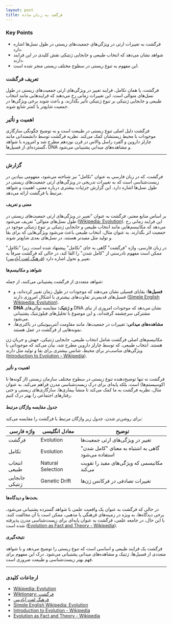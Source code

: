 ```yaml
---
layout: post
title: فرگشت به زبان ساده
---
```


### Key Points
- فرگشت به تغییرات ارثی در ویژگی‌های جمعیت‌های زیستی در طول نسل‌ها اشاره دارد.  
- شواهد نشان می‌دهد که انتخاب طبیعی و جابجایی ژنتیکی نقش کلیدی در این فرایند دارند.  
- این مفهوم به تنوع زیستی در سطوح مختلف زیستی منجر شده است.  

### تعریف فرگشت  
فرگشت، یا همان تکامل، فرایند تغییر در ویژگی‌های ارثی جمعیت‌های زیستی در طول نسل‌های متوالی است. این تغییرات زمانی رخ می‌دهند که فرایندهایی مانند انتخاب طبیعی و جابجایی ژنتیکی بر تنوع ژنتیکی تأثیر بگذارند، و باعث شوند برخی ویژگی‌ها در جمعیت شایع‌تر یا کمتر شایع شوند.  

### اهمیت و تأثیر  
فرگشت دلیل اصلی تنوع زیستی در طبیعت است و به توضیح چگونگی سازگاری موجودات با محیط زیستشان کمک می‌کند. نظریه فرگشت توسط دانشمندانی مانند چارلز داروین و آلفرد راسل والاس در قرن نوزدهم مطرح شد و امروزه با شواهد گسترده‌ای از فسیل‌ها، DNA و مشاهده‌های میدانی پشتیبانی می‌شود.  

---

### گزارش  
فرگشت، که در زبان فارسی به عنوان "تکامل" نیز شناخته می‌شود، مفهومی بنیادین در زیست‌شناسی است که به تغییرات تدریجی در ویژگی‌های ارثی جمعیت‌های زیستی در طول نسل‌ها اشاره دارد. این گزارش جزئیات بیشتری درباره معنی، اهمیت و شواهد مرتبط با فرگشت ارائه می‌دهد.  

#### معنی و تعریف  
بر اساس منابع معتبر، فرگشت به عنوان "تغییر در ویژگی‌های ارثی جمعیت‌های زیستی در طول نسل‌های متوالی" تعریف می‌شود ([Wikipedia: Evolution](https://en.wikipedia.org/wiki/Evolution)). این فرایند زمانی رخ می‌دهد که مکانیسم‌هایی مانند انتخاب طبیعی و جابجایی ژنتیکی بر تنوع ژنتیکی موجود در جمعیت اثر بگذارند. به عنوان مثال، انتخاب طبیعی باعث می‌شود ویژگی‌هایی که برای بقا و تولید مثل مفیدتر هستند، در نسل‌های بعدی شایع‌تر شوند.  

در زبان فارسی، واژه "فرگشت" گاهی به جای "تکامل" پیشنهاد شده است، زیرا "تکامل" ممکن است مفهوم نادرستی از "کامل شدن" را القا کند، در حالی که فرگشت صرفاً به تغییر و تحول اشاره دارد ([فرهنگ لغت آبادیس](https://abadis.ir/fatofa/%D9%81%D8%B1%DDA%AF%D8%B4%D8%AA/)).  

#### شواهد و مکانیسم‌ها  
شواهد متعددی از فرگشت پشتیبانی می‌کنند، از جمله:  
- **فسیل‌ها:** بقایای فسیلی نشان می‌دهند که موجودات در طول زمان تغییر کرده‌اند، و فسیل‌های قدیمی‌تر تفاوت‌های بیشتری با اشکال امروزی دارند ([Simple English Wikipedia: Evolution](https://simple.wikipedia.org/wiki/Evolution)).  
- **DNA و ژنتیک:** مقایسه توالی‌های DNA نشان می‌دهد که موجودات امروزی از نیای مشترکی سرچشمه گرفته‌اند، و این موضوع با تحلیل‌های فیلوژنتیک پشتیبانی می‌شود.  
- **مشاهده‌های میدانی:** تغییرات در جمعیت‌ها، مانند مقاومت آنتی‌بیوتیکی در باکتری‌ها، نمونه‌هایی از فرگشت در عمل هستند.  

مکانیسم‌های اصلی فرگشت شامل انتخاب طبیعی، جابجایی ژنتیکی، جهش و جریان ژن هستند. انتخاب طبیعی، که توسط چارلز داروین مطرح شد، بیان می‌کند که موجوداتی با ویژگی‌های مناسب‌تر برای محیط، شانس بیشتری برای بقا و تولید مثل دارند ([Introduction to Evolution - Wikipedia](https://en.wikipedia.org/wiki/Introduction_to_evolution)).  

#### اهمیت و تأثیر  
فرگشت نه تنها توضیح‌دهنده تنوع زیستی در سطوح مختلف سازمان زیستی (از گونه‌ها تا اکوسیستم‌ها) است، بلکه پایه‌ای برای درک زیست‌شناسی مدرن فراهم می‌کند. به عنوان مثال، نظریه فرگشت به ما کمک می‌کند تا منشأ بیماری‌ها، سازگاری‌های زیستی و حتی رفتارهای اجتماعی را بهتر درک کنیم.  

#### جدول مقایسه واژگان مرتبط  
برای روشن‌تر شدن، جدول زیر واژگان مرتبط با فرگشت را مقایسه می‌کند:  

| واژه فارسی | معادل انگلیسی | توضیح |
|-------------|---------------|--------|
| فرگشت      | Evolution     | تغییر در ویژگی‌های ارثی جمعیت‌ها |
| تکامل       | Evolution     | گاهی به اشتباه به معنای "کامل شدن" استفاده می‌شود |
| انتخاب طبیعی | Natural Selection | مکانیسمی که ویژگی‌های مفید را تقویت می‌کند |
| جابجایی ژنتیکی | Genetic Drift | تغییرات تصادفی در فرکانس ژن‌ها |

#### بحث‌ها و دیدگاه‌ها  
در حالی که فرگشت به عنوان یک واقعیت علمی با شواهد گسترده پشتیبانی می‌شود، برخی دیدگاه‌ها، به ویژه در زمینه‌های فرهنگی یا مذهبی، ممکن است با آن مخالفت کنند. با این حال، در جامعه علمی، فرگشت به عنوان پایه‌ای برای زیست‌شناسی مدرن پذیرفته شده است ([Evolution as Fact and Theory - Wikipedia](https://en.wikipedia.org/wiki/Evolution_as_fact_and_theory)).  

#### نتیجه‌گیری  
فرگشت یک فرایند طبیعی و اساسی است که تنوع زیستی را توضیح می‌دهد و با شواهد متعددی از فسیل‌ها، ژنتیک و مشاهده‌های میدانی پشتیبانی می‌شود. درک این مفهوم برای فهم بهتر زیست‌شناسی و طبیعت ضروری است.  

---

### ارجاعات کلیدی  
- [Wikipedia: Evolution](https://en.wikipedia.org/wiki/Evolution)  
- [Wiktionary: فرگشت](https://en.wiktionary.org/wiki/%D9%81%D8%B1%DDA%AF%D8%B4%D8%AA)  
- [فرهنگ لغت آبادیس](https://abadis.ir/fatofa/%D9%81%D8%B1%DDA%AF%D8%B4%D8%AA/)  
- [Simple English Wikipedia: Evolution](https://simple.wikipedia.org/wiki/Evolution)  
- [Introduction to Evolution - Wikipedia](https://en.wikipedia.org/wiki/Introduction_to_evolution)  
- [Evolution as Fact and Theory - Wikipedia](https://en.wikipedia.org/wiki/Evolution_as_fact_and_theory)
